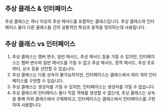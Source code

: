 ## 추상 클래스 & 인터페이스
추상 클래스는 하나 이상의 추상 메서드를 포함하는 클래스입니다. 추상 클래스와 인터페이스 둘다 다른 클래스들 간의 공통적인 특성과 동작을 정의하는데 사용됩니다.

## 추상 클래스 vs 인터페이스
1. 추상 클래스는 멤버 변수, 일반 메서드, 추상 메서드 등을 가질 수 있지만, 인터페이스는 멤버 변수와 일반 메서드를 가질 수 없고 추상 메서드, 정적 메서드, 추상 프로퍼티, 상수 등을 선언할 수 있습니다.
2. 추상 클래스는 다중 상속이 불가능하지만, 인터페이스는 클래스에서 여러 개의 인터페이스를 구현할 수 있습니다.
3. 추상 클래스는 생성자를 가질 수 있지만, 인터페이스는 생성자를 가질 수 없습니다.
4. 추상 클래스와 인터페이스 둘다 직접 객체를 생성할 수 없는데, 추상 클래스는 상속을 통해 하위 클래스에서 구체화되고, 인터페이스는 클래스에서 인터페이스를 구현하여 사용합니다.
